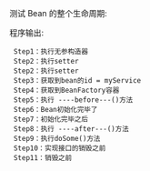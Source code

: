 

测试 Bean 的整个生命周期: 

 
程序输出: 
     
     Step1：执行无参构造器
     Step2：执行setter
     Step2：执行setter
     Step3：获取到bean的id = myService
     Step4：获取到BeanFactory容器
     Step5：执行 ----before---()方法
     Step6：Bean初始化完毕了
     Step7：初始化完毕之后
     Step8：执行 ----after---()方法
     Step9：执行doSome()方法
     Step10：实现接口的销毁之前
     Step11：销毁之前
